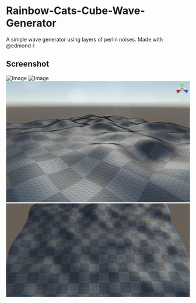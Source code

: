 # Rainbow-Cats-Cube-Wave-Generator
 A simple wave generator using layers of perlin noises. Made with @edmond-l
## Screenshot
![Image](https://github.com/UxxHans/Rainbow-Cats-Cube-Wave-Generator/blob/main/Pic/Animation02.gif)
![Image](https://github.com/UxxHans/Rainbow-Cats-Cube-Wave-Generator/blob/main/Pic/Animation01.gif)
![Image](https://github.com/UxxHans/Rainbow-Cats-Cube-Wave-Generator/blob/main/Pic/Mesh01.jpg)
![Image](https://github.com/UxxHans/Rainbow-Cats-Cube-Wave-Generator/blob/main/Pic/Mesh02.jpg)
